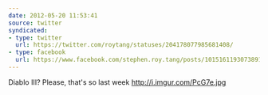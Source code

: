 ```yaml
---
date: 2012-05-20 11:53:41
source: twitter
syndicated:
- type: twitter
  url: https://twitter.com/roytang/statuses/204178077985681408/
- type: facebook
  url: https://www.facebook.com/stephen.roy.tang/posts/10151611930738912
---
```


Diablo III? Please, that's so last week http://i.imgur.com/PcG7e.jpg